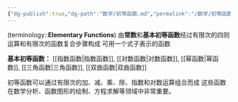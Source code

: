 ```yaml
---
{"dg-publish":true,"dg-path":"数学/初等函数.md","permalink":"/数学/初等函数/","dgPassFrontmatter":true,"noteIcon":"","created":"2024-05-21T15:20:27.995+08:00","updated":"2024-08-15T23:09:01.799+08:00"}
---
```


(terminology::**Elementary Functions**)
由**常数**和**基本初等函数**经过有限次的四则运算和有限次的函数复合步骤构成
可用一个式子表示的函数

**基本初等函数：**
[[指数函数\|指数函数]], [[对数函数\|对数函数]], [[幂函数\|幂函数]], [[三角函数\|三角函数]], [[双曲函数\|双曲函数]]

初等函数可以通过有限次的加、减、乘、除、指数和对数运算组合而成
这些函数在数学分析、函数图形的绘制、方程求解等领域中非常重要。


